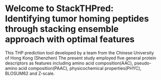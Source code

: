 # Welcome to StackTHPred: Identifying tumor homing peptides through stacking ensemble approach with optimal features
This THP prediction tool developed by a team from the Chinese University of Hong Kong (Shenzhen)
The present study employed five general protein descriptors as features including amino acid composition(AAC), pseudo-amino acid composition(PAAC), physicochemical properties(PHYC), BLOSUM62 and Z-scale.

